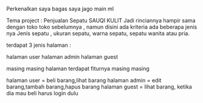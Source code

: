 Perkenalkan saya bagas saya jago main ml

Tema project : Penjualan Sepatu SAUQI KULIT 
Jadi rinciannya hampir sama dengan toko toko sebelumnya , namun disini ada kriteria ada beberapa jenis nya
Jenis sepatu , ukuran sepatu, warna sepatu, sepatu wanita atau pria.

terdapat 3 jenis halaman :

halaman user
halaman admin
halaman guest

masing masing halaman terdapat fiturnya masing masing

halaman user = beli barang,lihat barang
halaman admin = edit barang,tambah barang,hapus barang
halaman guest = lihat barang, ketika dia mau beli harus login dulu
